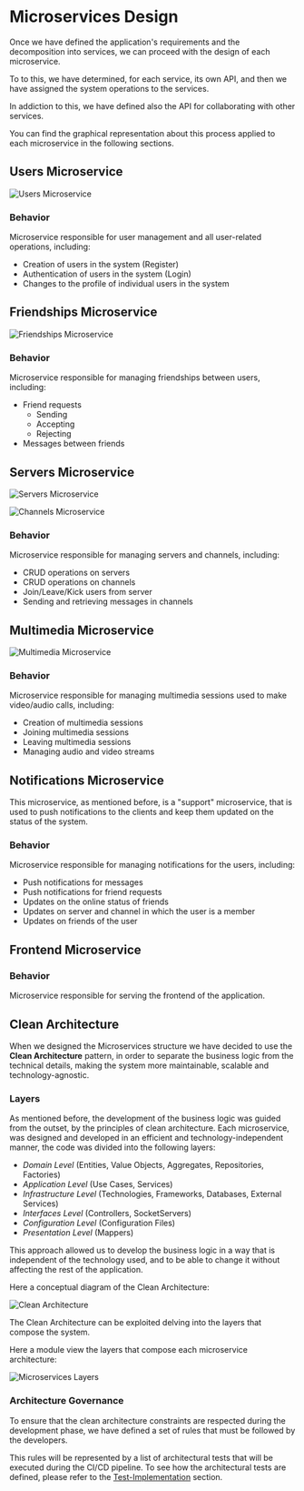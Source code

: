 # Microservices Design

Once we have defined the application's requirements and the decomposition into services, we can proceed with the design of each microservice.

To to this, we have determined, for each service, its own API, and then we have assigned the system operations to the services.

In addiction to this, we have defined also the API for collaborating with other services.

You can find the graphical representation about this process applied to each microservice in the following sections.

## Users Microservice

![Users Microservice](./img/microservice/users-microservice-api.jpg)

### Behavior

Microservice responsible for user management and all user-related operations, including:

- Creation of users in the system (Register)
- Authentication of users in the system (Login)
- Changes to the profile of individual users in the system

## Friendships Microservice

![Friendships Microservice](./img/microservice/friendships-microservice-api.jpg)

### Behavior

Microservice responsible for managing friendships between users, including:

- Friend requests
    - Sending
    - Accepting
    - Rejecting
- Messages between friends

## Servers Microservice

![Servers Microservice](./img/microservice/servers-microservice-api.jpg)

![Channels Microservice](./img/microservice/channels-microservice-api.jpg)

### Behavior

Microservice responsible for managing servers and channels, including:

- CRUD operations on servers
- CRUD operations on channels
- Join/Leave/Kick users from server
- Sending and retrieving messages in channels

## Multimedia Microservice

![Multimedia Microservice](./img/microservice/multimedia-microservice-api.jpg)

### Behavior

Microservice responsible for managing multimedia sessions used to make video/audio calls, including:

- Creation of multimedia sessions
- Joining multimedia sessions
- Leaving multimedia sessions
- Managing audio and video streams

## Notifications Microservice

This microservice, as mentioned before, is a "support" microservice, that is used to push notifications to the clients and keep them updated on the status of the system.

### Behavior

Microservice responsible for managing notifications for the users, including:

- Push notifications for messages
- Push notifications for friend requests
- Updates on the online status of friends
- Updates on server and channel in which the user is a member
- Updates on friends of the user


## Frontend Microservice

### Behavior

Microservice responsible for serving the frontend of the application.


## Clean Architecture

When we designed the Microservices structure we have decided to use the **Clean Architecture** pattern, in order to separate the business logic from the technical details, making the system more maintainable, scalable and technology-agnostic.

### Layers

As mentioned before, the development of the business logic was guided from the outset, by the principles of clean architecture.
Each microservice, was designed and developed in an efficient and technology-independent manner, the code was divided into the following layers:

- _Domain Level_ (Entities, Value Objects, Aggregates, Repositories, Factories)
- _Application Level_ (Use Cases, Services)
- _Infrastructure Level_ (Technologies, Frameworks, Databases, External Services)
- _Interfaces Level_ (Controllers, SocketServers)
- _Configuration Level_ (Configuration Files)
- _Presentation Level_ (Mappers)

This approach allowed us to develop the business logic in a way that is independent of the technology used, and to be able to change it without affecting the rest of the application.

Here a conceptual diagram of the Clean Architecture:

![Clean Architecture](./img/microservice/clean-architecture.jpg)

The Clean Architecture can be exploited delving into the layers that compose the system.

Here a module view the layers that compose each microservice architecture:

![Microservices Layers](./img/microservice/layered-architecture.jpg)

### Architecture Governance

To ensure that the clean architecture constraints are respected during the development phase, we have defined a set of rules that must be followed by the developers.

This rules will be represented by a list of architectural tests that will be executed during the CI/CD pipeline. 
To see how the architectural tests are defined, please refer to the [Test-Implementation](../04-implementation/04-02-testing.md) section.